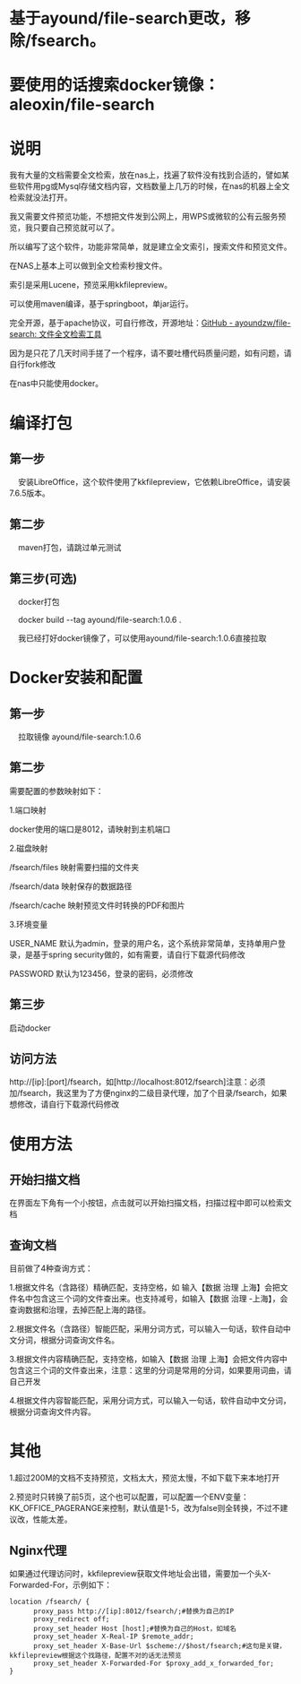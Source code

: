 # 基于ayound/file-search更改，移除/fsearch。
# 要使用的话搜索docker镜像：aleoxin/file-search




# 说明

我有大量的文档需要全文检索，放在nas上，找遍了软件没有找到合适的，譬如某些软件用pg或Mysql存储文档内容，文档数量上几万的时候，在nas的机器上全文检索就没法打开。

我又需要文件预览功能，不想把文件发到公网上，用WPS或微软的公有云服务预览，我只要自己预览就可以了。

所以编写了这个软件，功能非常简单，就是建立全文索引，搜索文件和预览文件。

在NAS上基本上可以做到全文检索秒搜文件。

索引是采用Lucene，预览采用kkfilepreview。

可以使用maven编译，基于springboot，单jar运行。

完全开源，基于apache协议，可自行修改，开源地址：[GitHub - ayoundzw/file-search: 文件全文检索工具](https://github.com/ayoundzw/file-search)

因为是只花了几天时间手搓了一个程序，请不要吐槽代码质量问题，如有问题，请自行fork修改

在nas中只能使用docker。

# 编译打包

## 第一步

    安装LibreOffice，这个软件使用了kkfilepreview，它依赖LibreOffice，请安装7.6.5版本。

## 第二步

    maven打包，请跳过单元测试

## 第三步(可选)

    docker打包

    docker build --tag ayound/file-search:1.0.6 .

    我已经打好docker镜像了，可以使用ayound/file-search:1.0.6直接拉取



# Docker安装和配置

## 第一步

    拉取镜像 ayound/file-search:1.0.6

## 第二步

需要配置的参数映射如下：

1.端口映射

docker使用的端口是8012，请映射到主机端口

2.磁盘映射

/fsearch/files 映射需要扫描的文件夹

/fsearch/data 映射保存的数据路径

/fsearch/cache 映射预览文件时转换的PDF和图片

3.环境变量

USER_NAME 默认为admin，登录的用户名，这个系统非常简单，支持单用户登录，是基于spring security做的，如有需要，请自行下载源代码修改

PASSWORD 默认为123456，登录的密码，必须修改

## 第三步

启动docker



## 访问方法



http://[ip]:[port]/fsearch，如[http://localhost:8012/fsearch]注意：必须加/fsearch，我这里为了方便nginx的二级目录代理，加了个目录/fsearch，如果想修改，请自行下载源代码修改



# 使用方法

## 开始扫描文档

在界面左下角有一个小按钮，点击就可以开始扫描文档，扫描过程中即可以检索文档

## 查询文档

目前做了4种查询方式：

1.根据文件名（含路径）精确匹配，支持空格，如 输入【数据 治理 上海】会把文件名中包含这三个词的文件查出来。也支持减号，如输入【数据 治理 -上海】，会查询数据和治理，去掉匹配上海的路径。

2.根据文件名（含路径）智能匹配，采用分词方式，可以输入一句话，软件自动中文分词，根据分词查询文件名。

3.根据文件内容精确匹配，支持空格，如输入【数据 治理 上海】会把文件内容中包含这三个词的文件查出来，注意：这里的分词是常用的分词，如果要用词曲，请自己开发

4.根据文件内容智能匹配，采用分词方式，可以输入一句话，软件自动中文分词，根据分词查询文件内容。



# 其他

1.超过200M的文档不支持预览，文档太大，预览太慢，不如下载下来本地打开

2.预览时只转换了前5页，这个也可以配置，可以配置一个ENV变量：KK_OFFICE_PAGERANGE来控制，默认值是1-5，改为false则全转换，不过不建议改，性能太差。



## Nginx代理

如果通过代理访问时，kkfilepreview获取文件地址会出错，需要加一个头X-Forwarded-For，示例如下：



```nginx
location /fsearch/ {
      proxy_pass http://[ip]:8012/fsearch/;#替换为自己的IP
      proxy_redirect off;
      proxy_set_header Host [host];#替换为自己的Host，如域名 
      proxy_set_header X-Real-IP $remote_addr;
      proxy_set_header X-Base-Url $scheme://$host/fsearch;#这句是关键，kkfilepreview根据这个找路径，配置不对的话无法预览
      proxy_set_header X-Forwarded-For $proxy_add_x_forwarded_for; 
}

```


